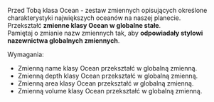 Przed Tobą klasa Ocean - zestaw zmiennych opisujących określone charakterystyki największych
oceanów na naszej planecie.\
Przekształć **zmienne klasy Ocean w globalne stałe**.\
Pamiętaj o zmianie nazw zmiennych tak, aby **odpowiadały stylowi nazewnictwa globalnych zmiennych**.

Wymagania:

- Zmienną name klasy Ocean przekształć w globalną zmienną.
- Zmienną depth klasy Ocean przekształć w globalną zmienną.
- Zmienną area klasy Ocean przekształć w globalną zmienną.
- Zmienną volume klasy Ocean przekształć w globalną zmienną.